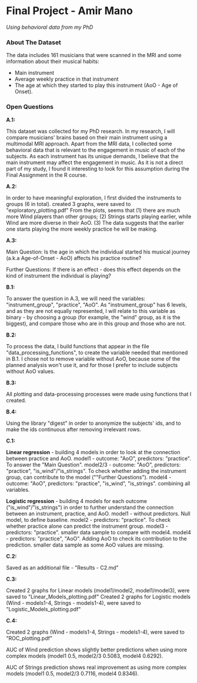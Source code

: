 # Final Project - Amir Mano #
*Using behavioral data from my PhD*

### About The Dataset ###
The data includes 161 musicians that were scanned in the MRI and some information about their musical habits:
- Main instrument
- Average weekly practice in that instrument
- The age at which they started to play this instrument (AoO - Age of Onset).

### Open Questions ###
**A.1:**

This dataset was collected for my PhD research. 
In my research, I will compare musicians' brains based on their main instrument using a multimodal MRI approach. 
Apart from the MRI data, I collected some behavioral data that is relevant to the engagement in music of each of the subjects. 
As each instrument has its unique demands, I believe that the main instrument may affect the engagement in music. 
As it is not a direct part of my study, I found it interesting to look for this assumption during the Final Assignment in the R course.  


**A.2:**

In order to have meaningful exploration, I first divided the instruments to groups (6 in total).
created 3 graphs, were saved to "exploratory_plotting.pdf"
From the plots, seems that (1) there are much more Wind players than other groups;
(2) Strings starts playing earlier, while Wind are more diverse in their AoO.
(3) The data suggests that the earlier one starts playing the more weekly practice he will be making.


**A.3:**

Main Question:
Is the age in which the individual started his musical journey (a.k.a Age-of-Onset - AoO) affects his practice routine?

Further Questions:
If there is an effect - does this effect depends on the kind of instrument the individual is playing?


**B.1:**

To answer the question in A.3, we will need the variables: "instrument_group", "practice", "AoO".
As "instrument_group" has 6 levels, and as they are not equally represented, I will relate to this variable as binary - 
by choosing a group (for example, the "wind" group, as it is the biggest), and compare those who are in this group and those who are not.


**B.2:**

To process the data, I build functions that appear in the file "data_processing_functions", to create the variable needed that mentioned in B.1.
I chose not to remove variable without AoO, because some of the planned analysis won't use it, and for those I prefer to include subjects without AoO values.


**B.3:**

All plotting and data-processing processes were made using functions that I created.


**B.4:**

Using the library "digest" in order to anonymize the subjects' ids, and to make the ids continuous after removing irrelevant rows.


**C.1:**

**Linear regression** - building 4 models in order to look at the connection between practice and AoO.
model1 - outcome: "AoO", predictors: "practice". To answer the "Main Question".
model2/3 - outcome: "AoO", predictors: "practice", "is_wind"/"is_strings". To check whether adding the instrument group, can contribute to the model (""Further Questions").
model4 - outcome: "AoO", predictors: "practice", "is_wind", "is_strings". combining all variables.

**Logistic regression** - building 4 models for each outcome ("is_wind"/"is_strings")  in order to further understand the connection between an instrument, practice, and AoO.
model1 - without predictors. Null model, to define baseline.
model2 - predictors: "practice". To check whether practice alone can predict the instrument group.
model3 - predictors: "practice". smaller data sample to compare with model4.
model4 - predictors: "practice", "AoO". Adding AoO to check its contribution to the prediction. smaller data sample as some AoO values are missing. 

**C.2:**

Saved as an additional file - "Results - C2.md"


**C.3:**

Created 2 graphs for Linear models (model1/model2, model1/model3), were saved to "Linear_Models_plotting.pdf"
Created 2 graphs for Logistic models (Wind - models1-4, Strings - models1-4), were saved to "Logistic_Models_plotting.pdf"


**C.4:**

Created 2 graphs (Wind - models1-4, Strings - models1-4), were saved to "ROC_plotting.pdf"

AUC of Wind prediction shows slightly better predictions when using more complex models (model1 0.5, model2/3 0.5083, model4 0.6292).

AUC of Strings prediction shows real improvement as using more complex models (model1 0.5, model2/3 0.7116, model4 0.8346).
